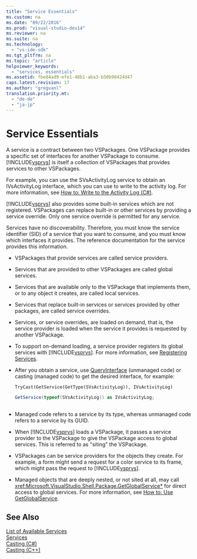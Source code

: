```yaml
---
title: "Service Essentials"
ms.custom: na
ms.date: "09/22/2016"
ms.prod: "visual-studio-dev14"
ms.reviewer: na
ms.suite: na
ms.technology: 
  - "vs-ide-sdk"
ms.tgt_pltfrm: na
ms.topic: "article"
helpviewer_keywords: 
  - "services, essentials"
ms.assetid: fbe84ad9-efe1-48b1-aba3-b50b90424d47
caps.latest.revision: 17
ms.author: "gregvanl"
translation.priority.mt: 
  - "de-de"
  - "ja-jp"
---
```

# Service Essentials
A service is a contract between two VSPackages. One VSPackage provides a specific set of interfaces for another VSPackage to consume. [!INCLUDE[vsprvs](../VS_csharp/includes/vsprvs_md.md)] is itself a collection of VSPackages that provides services to other VSPackages.  
  
 For example, you can use the SVsActivityLog service to obtain an IVsActivityLog interface, which you can use to write to the activity log. For more information, see [How to: Write to the Activity Log (C#)](../VS_csharp/how-to--use-the-activity-log.md).  
  
 [!INCLUDE[vsprvs](../VS_csharp/includes/vsprvs_md.md)] also provides some built-in services which are not registered. VSPackages can replace built-in or other services by providing a service override. Only one service override is permitted for any service.  
  
 Services have no discoverability. Therefore, you must know the service identifier (SID) of a service that you want to consume, and you must know which interfaces it provides. The reference documentation for the service provides this information.  
  
-   VSPackages that provide services are called service providers.  
  
-   Services that are provided to other VSPackages are called global services.  
  
-   Services that are available only to the VSPackage that implements them, or to any object it creates, are called local services.  
  
-   Services that replace built-in services or services provided by other packages, are called service overrides.  
  
-   Services, or service overrides, are loaded on demand, that is, the service provider is loaded when the service it provides is requested by another VSPackage.  
  
-   To support on-demand loading, a service provider registers its global services with [!INCLUDE[vsprvs](../VS_csharp/includes/vsprvs_md.md)]. For more information, see [Registering Services](../Topic/Registering%20Services.md).  
  
-   After you obtain a service, use [QueryInterface](../VS_csharp/queryinterface.md) (unmanaged code) or casting (managed code) to get the desired interface, for example:  
  
    ```vb#  
    TryCast(GetService(GetType(SVsActivityLog)), IVsActivityLog)  
    ```  
  
    ```c#  
    GetService(typeof(SVsActivityLog)) as IVsActivityLog;  
  
    ```  
  
-   Managed code refers to a service by its type, whereas unmanaged code refers to a service by its GUID.  
  
-   When [!INCLUDE[vsprvs](../VS_csharp/includes/vsprvs_md.md)] loads a VSPackage, it passes a service provider to the VSPackage to give the VSPackage access to global services. This is referred to as "siting" the VSPackage.  
  
-   VSPackages can be service providers for the objects they create. For example, a form might send a request for a color service to its frame, which might pass the request to [!INCLUDE[vsprvs](../VS_csharp/includes/vsprvs_md.md)].  
  
-   Managed objects that are deeply nested, or not sited at all, may call <xref:Microsoft.VisualStudio.Shell.Package.GetGlobalService*> for direct access to global services. For more information, see [How to: Use GetGlobalService](../Topic/How%20to:%20Use%20GetGlobalService.md).  
  
## See Also  
 [List of Available Services](../VS_csharp/list-of-available-services.md)   
 [Services](../VS_csharp/using-and-providing-services.md)   
 [Casting (C#)](../VS_csharp/casting-and-type-conversions--csharp-programming-guide-.md)   
 [Casting (C++)](../VS_csharp/casting.md)